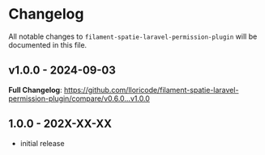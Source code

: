 # Changelog

All notable changes to `filament-spatie-laravel-permission-plugin` will be documented in this file.

## v1.0.0 - 2024-09-03

**Full Changelog**: https://github.com/lloricode/filament-spatie-laravel-permission-plugin/compare/v0.6.0...v1.0.0

## 1.0.0 - 202X-XX-XX

- initial release
